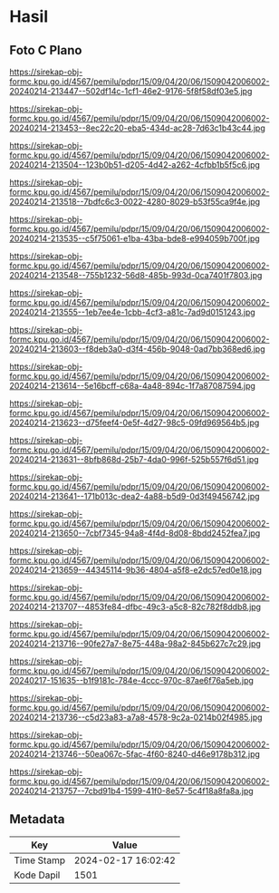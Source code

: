 # Hasil

## Foto C Plano

https://sirekap-obj-formc.kpu.go.id/4567/pemilu/pdpr/15/09/04/20/06/1509042006002-20240214-213447--502df14c-1cf1-46e2-9176-5f8f58df03e5.jpg

https://sirekap-obj-formc.kpu.go.id/4567/pemilu/pdpr/15/09/04/20/06/1509042006002-20240214-213453--8ec22c20-eba5-434d-ac28-7d63c1b43c44.jpg

https://sirekap-obj-formc.kpu.go.id/4567/pemilu/pdpr/15/09/04/20/06/1509042006002-20240214-213504--123b0b51-d205-4d42-a262-4cfbb1b5f5c6.jpg

https://sirekap-obj-formc.kpu.go.id/4567/pemilu/pdpr/15/09/04/20/06/1509042006002-20240214-213518--7bdfc6c3-0022-4280-8029-b53f55ca9f4e.jpg

https://sirekap-obj-formc.kpu.go.id/4567/pemilu/pdpr/15/09/04/20/06/1509042006002-20240214-213535--c5f75061-e1ba-43ba-bde8-e994059b700f.jpg

https://sirekap-obj-formc.kpu.go.id/4567/pemilu/pdpr/15/09/04/20/06/1509042006002-20240214-213548--755b1232-56d8-485b-993d-0ca7401f7803.jpg

https://sirekap-obj-formc.kpu.go.id/4567/pemilu/pdpr/15/09/04/20/06/1509042006002-20240214-213555--1eb7ee4e-1cbb-4cf3-a81c-7ad9d0151243.jpg

https://sirekap-obj-formc.kpu.go.id/4567/pemilu/pdpr/15/09/04/20/06/1509042006002-20240214-213603--f8deb3a0-d3f4-456b-9048-0ad7bb368ed6.jpg

https://sirekap-obj-formc.kpu.go.id/4567/pemilu/pdpr/15/09/04/20/06/1509042006002-20240214-213614--5e16bcff-c68a-4a48-894c-1f7a87087594.jpg

https://sirekap-obj-formc.kpu.go.id/4567/pemilu/pdpr/15/09/04/20/06/1509042006002-20240214-213623--d75feef4-0e5f-4d27-98c5-09fd969564b5.jpg

https://sirekap-obj-formc.kpu.go.id/4567/pemilu/pdpr/15/09/04/20/06/1509042006002-20240214-213631--8bfb868d-25b7-4da0-996f-525b557f6d51.jpg

https://sirekap-obj-formc.kpu.go.id/4567/pemilu/pdpr/15/09/04/20/06/1509042006002-20240214-213641--171b013c-dea2-4a88-b5d9-0d3f49456742.jpg

https://sirekap-obj-formc.kpu.go.id/4567/pemilu/pdpr/15/09/04/20/06/1509042006002-20240214-213650--7cbf7345-94a8-4f4d-8d08-8bdd2452fea7.jpg

https://sirekap-obj-formc.kpu.go.id/4567/pemilu/pdpr/15/09/04/20/06/1509042006002-20240214-213659--44345114-9b36-4804-a5f8-e2dc57ed0e18.jpg

https://sirekap-obj-formc.kpu.go.id/4567/pemilu/pdpr/15/09/04/20/06/1509042006002-20240214-213707--4853fe84-dfbc-49c3-a5c8-82c782f8ddb8.jpg

https://sirekap-obj-formc.kpu.go.id/4567/pemilu/pdpr/15/09/04/20/06/1509042006002-20240214-213716--90fe27a7-8e75-448a-98a2-845b627c7c29.jpg

https://sirekap-obj-formc.kpu.go.id/4567/pemilu/pdpr/15/09/04/20/06/1509042006002-20240217-151635--b1f9181c-784e-4ccc-970c-87ae6f76a5eb.jpg

https://sirekap-obj-formc.kpu.go.id/4567/pemilu/pdpr/15/09/04/20/06/1509042006002-20240214-213736--c5d23a83-a7a8-4578-9c2a-0214b02f4985.jpg

https://sirekap-obj-formc.kpu.go.id/4567/pemilu/pdpr/15/09/04/20/06/1509042006002-20240214-213746--50ea067c-5fac-4f60-8240-d46e9178b312.jpg

https://sirekap-obj-formc.kpu.go.id/4567/pemilu/pdpr/15/09/04/20/06/1509042006002-20240214-213757--7cbd91b4-1599-41f0-8e57-5c4f18a8fa8a.jpg


## Metadata

| Key        | Value               |
| ---------- | ------------------- |
| Time Stamp | 2024-02-17 16:02:42 |
| Kode Dapil | 1501                |



